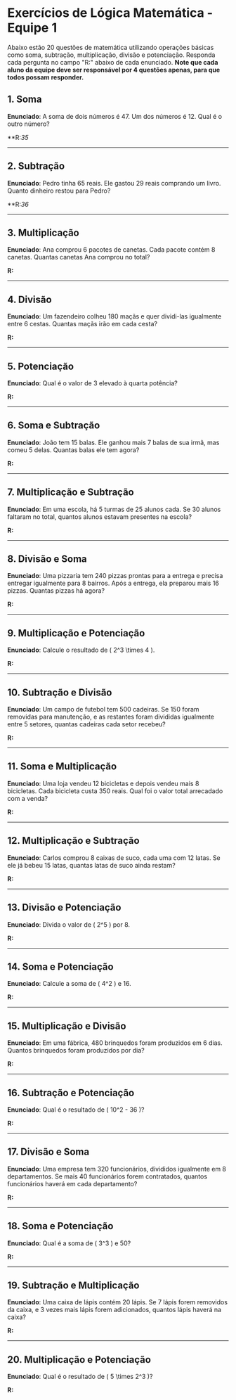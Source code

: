 # Exercícios de Lógica Matemática - Equipe 1

Abaixo estão 20 questões de matemática utilizando operações básicas como soma, subtração, multiplicação, divisão e potenciação. Responda cada pergunta no campo "R:" abaixo de cada enunciado. **Note que cada aluno da equipe deve ser responsável por 4 questões apenas, para que todos possam responder.**

## 1. Soma
**Enunciado**: A soma de dois números é 47. Um dos números é 12. Qual é o outro número?

**R:*35* 

---

## 2. Subtração
**Enunciado**: Pedro tinha 65 reais. Ele gastou 29 reais comprando um livro. Quanto dinheiro restou para Pedro?

**R:*36* 

---

## 3. Multiplicação
**Enunciado**: Ana comprou 6 pacotes de canetas. Cada pacote contém 8 canetas. Quantas canetas Ana comprou no total?

**R:** 

---

## 4. Divisão
**Enunciado**: Um fazendeiro colheu 180 maçãs e quer dividi-las igualmente entre 6 cestas. Quantas maçãs irão em cada cesta?

**R:** 

---

## 5. Potenciação
**Enunciado**: Qual é o valor de 3 elevado à quarta potência?

**R:** 

---

## 6. Soma e Subtração
**Enunciado**: João tem 15 balas. Ele ganhou mais 7 balas de sua irmã, mas comeu 5 delas. Quantas balas ele tem agora?

**R:** 

---

## 7. Multiplicação e Subtração
**Enunciado**: Em uma escola, há 5 turmas de 25 alunos cada. Se 30 alunos faltaram no total, quantos alunos estavam presentes na escola?

**R:** 

---

## 8. Divisão e Soma
**Enunciado**: Uma pizzaria tem 240 pizzas prontas para a entrega e precisa entregar igualmente para 8 bairros. Após a entrega, ela preparou mais 16 pizzas. Quantas pizzas há agora?

**R:** 

---

## 9. Multiplicação e Potenciação
**Enunciado**: Calcule o resultado de \( 2^3 \times 4 \).

**R:** 

---

## 10. Subtração e Divisão
**Enunciado**: Um campo de futebol tem 500 cadeiras. Se 150 foram removidas para manutenção, e as restantes foram divididas igualmente entre 5 setores, quantas cadeiras cada setor recebeu?

**R:** 

---

## 11. Soma e Multiplicação
**Enunciado**: Uma loja vendeu 12 bicicletas e depois vendeu mais 8 bicicletas. Cada bicicleta custa 350 reais. Qual foi o valor total arrecadado com a venda?

**R:** 

---

## 12. Multiplicação e Subtração
**Enunciado**: Carlos comprou 8 caixas de suco, cada uma com 12 latas. Se ele já bebeu 15 latas, quantas latas de suco ainda restam?

**R:** 

---

## 13. Divisão e Potenciação
**Enunciado**: Divida o valor de \( 2^5 \) por 8.

**R:** 

---

## 14. Soma e Potenciação
**Enunciado**: Calcule a soma de \( 4^2 \) e 16.

**R:** 

---

## 15. Multiplicação e Divisão
**Enunciado**: Em uma fábrica, 480 brinquedos foram produzidos em 6 dias. Quantos brinquedos foram produzidos por dia?

**R:** 

---

## 16. Subtração e Potenciação
**Enunciado**: Qual é o resultado de \( 10^2 - 36 \)?

**R:** 

---

## 17. Divisão e Soma
**Enunciado**: Uma empresa tem 320 funcionários, divididos igualmente em 8 departamentos. Se mais 40 funcionários forem contratados, quantos funcionários haverá em cada departamento?

**R:** 

---

## 18. Soma e Potenciação
**Enunciado**: Qual é a soma de \( 3^3 \) e 50?

**R:** 

---

## 19. Subtração e Multiplicação
**Enunciado**: Uma caixa de lápis contém 20 lápis. Se 7 lápis forem removidos da caixa, e 3 vezes mais lápis forem adicionados, quantos lápis haverá na caixa?

**R:** 

---

## 20. Multiplicação e Potenciação
**Enunciado**: Qual é o resultado de \( 5 \times 2^3 \)?

**R:** 
